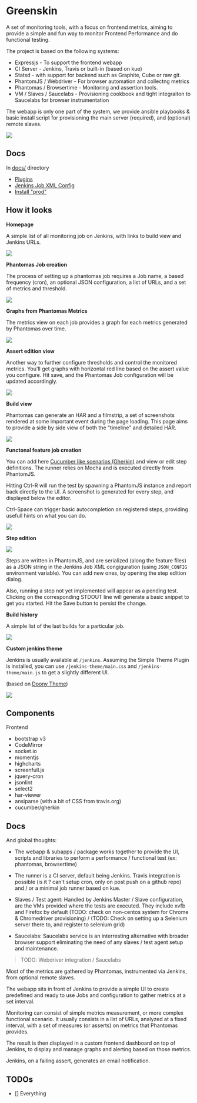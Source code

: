 # Greenskin

A set of monitoring tools, with a focus on frontend metrics, aiming to provide a
simple and fun way to monitor Frontend Performance and do functional testing.

The project is based on the following systems:

- Expressjs - To support the frontend webapp
- CI Server - Jenkins, Travis or built-in (based on kue)
- Statsd - with support for backend such as Graphite, Cube or raw git.
- PhantomJS / Webdriver - For browser automation and collectng metrics
- Phantomas / Browsertime - Monitoring and assertion tools.
- VM / Slaves / Saucelabs - Provisioning cookbook and tight integraiton
  to Saucelabs for browser instrumentation

The webapp is only one part of the system, we provide ansible playbooks & basic install script for provisioning the main server (required), and (optional) remote slaves.

![](docs/imgs/intro.png)

## Docs

In [docs/](docs/) directory

- [Plugins](docs/)
- [Jenkins Job XML Config](docs/jenkins-config)
- [Install "prod"]()

## How it looks

**Homepage**

A simple list of all monitoring job on Jenkins, with links to build view and Jenkins URLs.

![](docs/imgs/home.png)

**Phantomas Job creation**

The process of setting up a phantomas job requires a Job name, a based frequency (cron), an optional JSON configuration, a list of URLs, and a set of metrics and threshold.

![](docs/imgs/create-job-phantomas.png)

**Graphs from Phantomas Metrics**

The metrics view on each job provides a graph for each metrics generated by Phantomas over time.

![](docs/imgs/full-screen-metrics.png)

**Assert edition view**

Another way to further configure thresholds and control the monitored metrics. You'll get graphs with horizontal red line based on the assert value you configure. Hit save, and the Phantomas Job configuration will be updated accordingly.

![](docs/imgs/assert-edition.png)

**Build view**

Phantomas can generate an HAR and a filmstrip, a set of screenshots rendered at some important event during the page loading. This page aims to provide a side by side view of both the "timeline" and detailed HAR.

![](docs/imgs/build-view.png)

**Functonal feature job creation**

You can add here [Cucumber like scenarios (Gherkin)](https://github.com/cucumber/cucumber/wiki/Gherkin) and view or edit step definitions. The runner relies on Mocha and is executed directly from PhantomJS.

Hitting Ctrl-R will run the test by spawning a PhantomJS instance and report back directly to the UI. A screenshot is generated for every step, and displayed below the editor.

Ctrl-Space can trigger basic autocompletion on registered steps, providing usefull hints on what you can do.

![](docs/imgs/create-feature.png)


**Step edition**

![](docs/imgs/edit-steps.png)

Steps are written in PhantomJS, and are serialized (along the feature files) as a JSON string in the Jenkins Job XML congiguration (using `JSON_CONFIG` environment variable). You can add new ones, by opening the step edition dialog.

Also, running a step not yet implemented will appear as a pending test. Clicking on the corresponding STDOUT line will generate a basic snippet to get you started. Hit the Save button to persist the change.

**Build history**

A simple list of the last builds for a particular job.

![](docs/imgs/build-history.png)

**Custom jenkins theme**

Jenkins is usually available at `/jenkins`. Assuming the Simple Theme Plugin is installed, you can use `/jenkins-theme/main.css` and `/jenkins-theme/main.js` to get a slightly different UI.

(based on [Doony Theme](https://github.com/kevinburke/doony))

![](docs/imgs/custom-jenkins-theme.png)

## Components

Frontend

- bootstrap v3
- CodeMirror
- socket.io
- momentjs
- highcharts
- screenfull.js
- jquery-cron
- jsonlint
- select2
- har-viewer
- ansiparse (with a bit of CSS from travis.org)
- cucumber/gherkin

## Docs

And global thoughts:

- The webapp & subapps / package works together to provide the UI,
  scripts and libraries to perform a performance / functional test (ex:
  phantomas, browsertime)

- The runner is a CI server, default being Jenkins. Travis integration
  is possible (is it ? can't setup cron, only on post push on a github
  repo) and / or a minimal job runner based on kue.

- Slaves / Test agent: Handled by Jenkins Master / Slave configuration,
  are the VMs provided where the tests are executed. They include xvfb
  and Firefox by default (TODO: check on non-centos system for Chrome &
  Chromedriver provisioning) / (TODO: Check on setting up a Selenium
  server there to, and register to selenium grid)

- Saucelabs: Saucelabs service is an interresting alternative with
  broader browser support eliminating the need of any slaves / test
  agent setup and maintenance.

> TODO: Webdriver integration / Saucelabs

Most of the metrics are gathered by Phantomas, instrumented via Jenkins, from optional remote slaves.

The webapp sits in front of Jenkins to provide a simple UI to create predefined and ready to use Jobs and configuration to gather metrics at a set interval.

Monitoring can consist of simple metrics measurement, or more complex functional scenario. It usually consists in a list of URLs, analyzed at a fixed interval, with a set of measures (or asserts) on metrics that Phantomas provides.

The result is then displayed in a custom frontend dashboard on top of Jenkins, to display and manage graphs and alerting based on those metrics.

Jenkins, on a failing assert, generates an email notification.


## TODOs

- [] Everything
